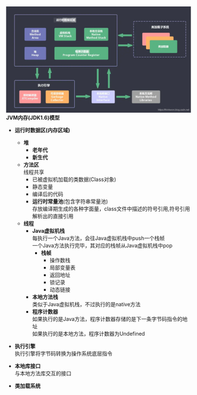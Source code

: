 ![alt 属性文本](p/img.png)
**JVM内存(JDK1.6)模型**  
* **运行时数据区(内存区域)**
  * **堆**  
    * **老年代**
    * **新生代**
  * **方法区**   
    线程共享   
    * 已被虚拟机加载的类数据(Class对象)  
    * 静态变量   
    * 编译后的代码    
    * **运行时常量池**(包含字符串常量池)   
      存放编译期生成的各种字面量，class文件中描述的符号引用,符号引用解析出的直接引用
  * **线程**
    * **Java虚拟机栈**   
      每执行一个Java方法，会往Java虚拟机栈中push一个栈帧   
      一个Java方法执行完毕，其对应的栈帧从Java虚拟机栈中pop
      * **栈帧**
         * 操作数栈 
         * 局部变量表  
         * 返回地址 
         * 锁记录
         * 动态链接
    * **本地方法栈**   
      类似于Java虚拟机栈，不过执行的是native方法   
    * **程序计数器**   
      如果执行的是Java方法，程序计数器存储的是下一条字节码指令的地址  
      如果执行的是本地方法，程序计数器为Undefined   
      
* **执行引擎**   
  执行引擎将字节码转换为操作系统底层指令  
* **本地库接口**  
  与本地方法库交互的接口  
* **类加载系统** 